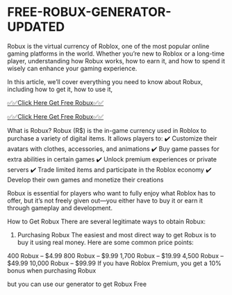 # FREE-ROBUX-GENERATOR-UPDATED

Robux is the virtual currency of Roblox, one of the most popular online gaming platforms in the world. Whether you’re new to Roblox or a long-time player, understanding how Robux works, how to earn it, and how to spend it wisely can enhance your gaming experience.

In this article, we’ll cover everything you need to know about Robux, including how to get it, how to use it,

[✅✅Click Here Get Free Robux✅✅](https://shorturl.at/mLt08)

[✅✅Click Here Get Free Robux✅✅](https://shorturl.at/mLt08)


What is Robux?
Robux (R$) is the in-game currency used in Roblox to purchase a variety of digital items. It allows players to:
✔️ Customize their avatars with clothes, accessories, and animations
✔️ Buy game passes for extra abilities in certain games
✔️ Unlock premium experiences or private servers
✔️ Trade limited items and participate in the Roblox economy
✔️ Develop their own games and monetize their creations

Robux is essential for players who want to fully enjoy what Roblox has to offer, but it’s not freely given out—you either have to buy it or earn it through gameplay and development.

How to Get Robux
There are several legitimate ways to obtain Robux:

1. Purchasing Robux
The easiest and most direct way to get Robux is to buy it using real money. Here are some common price points:

400 Robux – $4.99
800 Robux – $9.99
1,700 Robux – $19.99
4,500 Robux – $49.99
10,000 Robux – $99.99
If you have Roblox Premium, you get a 10% bonus when purchasing Robux

but you can use our generator to get Robux Free
